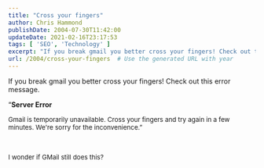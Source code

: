```yaml
---
title: "Cross your fingers"
author: Chris Hammond
publishDate: 2004-07-30T11:42:00
updateDate: 2021-02-16T23:17:53
tags: [ 'SEO', 'Technology' ]
excerpt: "If you break gmail you better cross your fingers! Check out this error message. &ldquo;Server Error Gmail is temporarily unavailable. Cross your fingers and try again in a few minutes. We&#39;re sorry for the... "
url: /2004/cross-your-fingers  # Use the generated URL with year
---
```

<p>If you break gmail you better cross your fingers! Check out this error message.</p>  <p>&ldquo;<b>Server Error</b></p>  <p><font size="-1">Gmail is temporarily unavailable. Cross your fingers and try again in a few minutes. We&#39;re sorry for the inconvenience.&rdquo;</font></p>  <p>&nbsp;</p>  <p><font size="-1">I wonder if GMail still does this?</font></p> 
